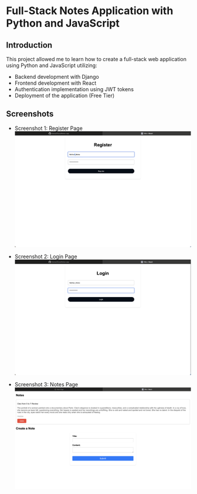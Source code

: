 
# Full-Stack Notes Application with Python and JavaScript

## Introduction

This project allowed me to learn how to create a full-stack web application using Python and JavaScript utilizing:

- Backend development with Django
- Frontend development with React
- Authentication implementation using JWT tokens
- Deployment of the application (Free Tier)

## Screenshots
- Screenshot 1: Register Page
![Register Page](images/Register_Shot.png)

- Screenshot 2: Login Page
![Login Page](images/Login_Shot.png)

- Screenshot 3: Notes Page
![Main App Page](images/Notes_Shot.png)
